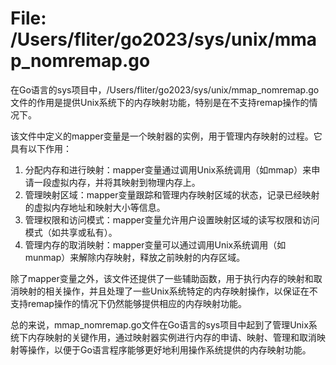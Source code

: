 # File: /Users/fliter/go2023/sys/unix/mmap_nomremap.go

在Go语言的sys项目中，/Users/fliter/go2023/sys/unix/mmap_nomremap.go文件的作用是提供Unix系统下的内存映射功能，特别是在不支持remap操作的情况下。

该文件中定义的mapper变量是一个映射器的实例，用于管理内存映射的过程。它具有以下作用：

1. 分配内存和进行映射：mapper变量通过调用Unix系统调用（如mmap）来申请一段虚拟内存，并将其映射到物理内存上。
2. 管理映射区域：mapper变量跟踪和管理内存映射区域的状态，记录已经映射的虚拟内存地址和映射大小等信息。
3. 管理权限和访问模式：mapper变量允许用户设置映射区域的读写权限和访问模式（如共享或私有）。
4. 管理内存的取消映射：mapper变量可以通过调用Unix系统调用（如munmap）来解除内存映射，释放之前映射的内存区域。

除了mapper变量之外，该文件还提供了一些辅助函数，用于执行内存的映射和取消映射的相关操作，并且处理了一些Unix系统特定的内存映射操作，以保证在不支持remap操作的情况下仍然能够提供相应的内存映射功能。

总的来说，mmap_nomremap.go文件在Go语言的sys项目中起到了管理Unix系统下内存映射的关键作用，通过映射器实例进行内存的申请、映射、管理和取消映射等操作，以便于Go语言程序能够更好地利用操作系统提供的内存映射功能。

